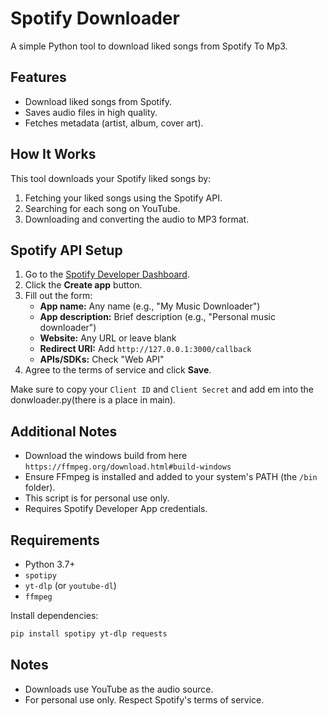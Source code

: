 # Spotify Downloader

A simple Python tool to download liked songs from Spotify To Mp3.

## Features

- Download liked songs from Spotify.
- Saves audio files in high quality.
- Fetches metadata (artist, album, cover art).
## How It Works

This tool downloads your Spotify liked songs by:
1. Fetching your liked songs using the Spotify API.
2. Searching for each song on YouTube.
3. Downloading and converting the audio to MP3 format.

## Spotify API Setup

1. Go to the [Spotify Developer Dashboard](https://developer.spotify.com/dashboard).
2. Click the **Create app** button.
3. Fill out the form:
    - **App name:** Any name (e.g., "My Music Downloader")
    - **App description:** Brief description (e.g., "Personal music downloader")
    - **Website:** Any URL or leave blank
    - **Redirect URI:** Add `http://127.0.0.1:3000/callback`
    - **APIs/SDKs:** Check "Web API"
4. Agree to the terms of service and click **Save**.

Make sure to copy your `Client ID` and `Client Secret` and add em into the donwloader.py(there is a place in main).

## Additional Notes
- Download the windows build from here `https://ffmpeg.org/download.html#build-windows`
- Ensure FFmpeg is installed and added to your system's PATH (the `/bin` folder).
- This script is for personal use only.
- Requires Spotify Developer App credentials.
## Requirements

- Python 3.7+
- `spotipy`
- `yt-dlp` (or `youtube-dl`)
- `ffmpeg`

Install dependencies:
```bash
pip install spotipy yt-dlp requests
```

## Notes

- Downloads use YouTube as the audio source.
- For personal use only. Respect Spotify's terms of service.
